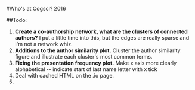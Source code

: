 #Who's at Cogsci? 2016

##Todo:

1. **Create a co-authorship network, what are the clusters of connected authors?** I put a little time into this, but the edges are really sparse and I'm not a network whiz.
2. **Additions to the author similarity plot.** Cluster the author similarity figure and illustrate each cluster's most common terms.
3. **Fixing the presentation frequency plot.** Make x axis more clearly alphabetical --  indicate start of last name letter with x tick
4. Deal with cached HTML on the .io page.
5. 
